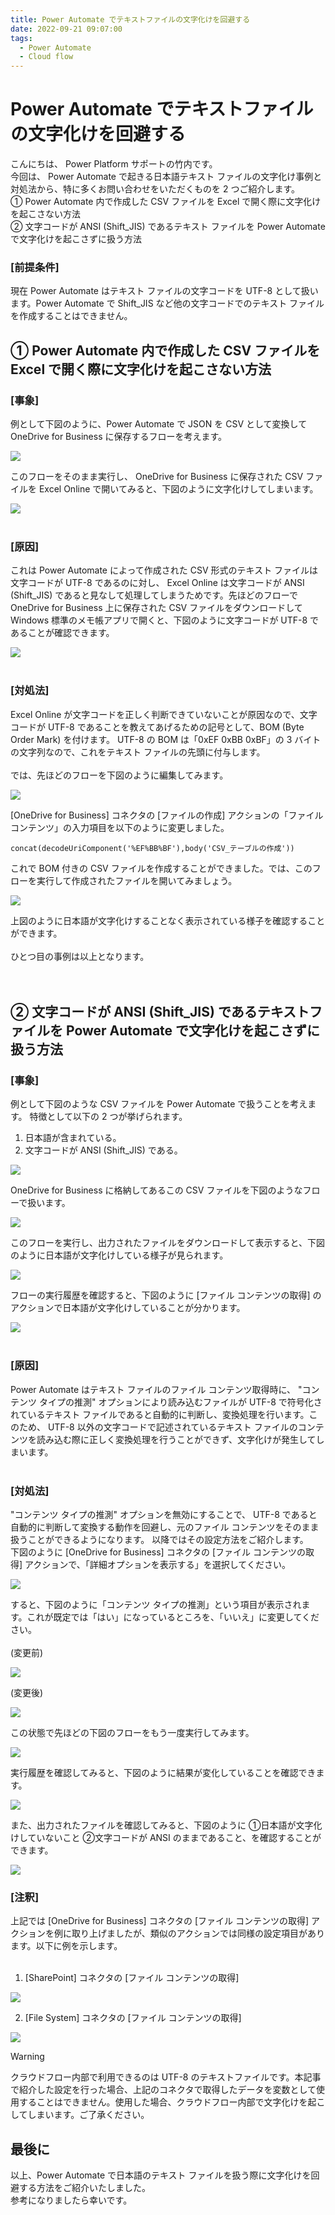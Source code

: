```yaml
---
title: Power Automate でテキストファイルの文字化けを回避する
date: 2022-09-21 09:07:00
tags:
  - Power Automate
  - Cloud flow
---
```


# Power Automate でテキストファイルの文字化けを回避する

こんにちは、 Power Platform サポートの竹内です。  
今回は、 Power Automate で起きる日本語テキスト ファイルの文字化け事例と対処法から、特に多くお問い合わせをいただくものを 2 つご紹介します。  
① Power Automate 内で作成した CSV ファイルを Excel で開く際に文字化けを起こさない方法  
② 文字コードが ANSI (Shift_JIS) であるテキスト ファイルを Power Automate で文字化けを起こさずに扱う方法

### [前提条件]

現在 Power Automate はテキスト ファイルの文字コードを UTF-8 として扱います。Power Automate で Shift_JIS  など他の文字コードでのテキスト ファイルを作成することはできません。

<!-- more -->

## ① Power Automate 内で作成した CSV ファイルを Excel で開く際に文字化けを起こさない方法  

### [事象]

例として下図のように、Power Automate で JSON を CSV として変換して OneDrive for Business に保存するフローを考えます。  

![](./Avoid-Character-Corruption-Methods/image001.png)  

このフローをそのまま実行し、 OneDrive for Business に保存された CSV ファイルを Excel Online で開いてみると、下図のように文字化けしてしまいます。  
  
![](./Avoid-Character-Corruption-Methods/image002.png)  
<br />

### [原因]  

これは Power Automate によって作成された CSV 形式のテキスト ファイルは文字コードが UTF-8 であるのに対し、 Excel Online は文字コードが ANSI (Shift_JIS) であると見なして処理してしまうためです。先ほどのフローで OneDrive for Business 上に保存された CSV ファイルをダウンロードして Windows 標準のメモ帳アプリで開くと、下図のように文字コードが UTF-8 であることが確認できます。  

![](./Avoid-Character-Corruption-Methods/image003.png)  
<br />

### [対処法]  

Excel Online が文字コードを正しく判断できていないことが原因なので、文字コードが UTF-8 であることを教えてあげるための記号として、BOM (Byte Order Mark) を付けます。
UTF-8 の BOM は「0xEF 0xBB 0xBF」の 3 バイトの文字列なので、これをテキスト ファイルの先頭に付与します。  
<br />
では、先ほどのフローを下図のように編集してみます。  

![](./Avoid-Character-Corruption-Methods/image004.png)

[OneDrive for Business] コネクタの [ファイルの作成] アクションの「ファイル コンテンツ」の入力項目を以下のように変更しました。  

`concat(decodeUriComponent('%EF%BB%BF'),body('CSV_テーブルの作成'))`  

これで BOM 付きの CSV ファイルを作成することができました。では、このフローを実行して作成されたファイルを開いてみましょう。  

![](./Avoid-Character-Corruption-Methods/image005.png)

上図のように日本語が文字化けすることなく表示されている様子を確認することができます。  
<br />
ひとつ目の事例は以上となります。  
<br />
<br />

## ② 文字コードが ANSI (Shift_JIS) であるテキストファイルを Power Automate で文字化けを起こさずに扱う方法  

### [事象]  

例として下図のような CSV ファイルを Power Automate で扱うことを考えます。
特徴として以下の 2 つが挙げられます。  

1. 日本語が含まれている。  
2. 文字コードが ANSI (Shift_JIS) である。  

![](./Avoid-Character-Corruption-Methods/image006.png)  

OneDrive for Business に格納してあるこの CSV ファイルを下図のようなフローで扱います。  

![](./Avoid-Character-Corruption-Methods/image007.png)  

このフローを実行し、出力されたファイルをダウンロードして表示すると、下図のように日本語が文字化けしている様子が見られます。

![](./Avoid-Character-Corruption-Methods/image008.png)  

フローの実行履歴を確認すると、下図のように [ファイル コンテンツの取得] のアクションで日本語が文字化けしていることが分かります。  

![](./Avoid-Character-Corruption-Methods/image009.png)  
<br />

### [原因]  

Power Automate はテキスト ファイルのファイル コンテンツ取得時に、 "コンテンツ タイプの推測" オプションにより読み込むファイルが UTF-8 で符号化されているテキスト ファイルであると自動的に判断し、変換処理を行います。このため、 UTF-8 以外の文字コードで記述されているテキスト ファイルのコンテンツを読み込む際に正しく変換処理を行うことができず、文字化けが発生してしまいます。  
<br />

### [対処法]  

"コンテンツ タイプの推測" オプションを無効にすることで、 UTF-8 であると自動的に判断して変換する動作を回避し、元のファイル コンテンツをそのまま扱うことができるようになります。
以降ではその設定方法をご紹介します。  
下図のように [OneDrive for Business] コネクタの [ファイル コンテンツの取得] アクションで、「詳細オプションを表示する」を選択してください。

![](./Avoid-Character-Corruption-Methods/image010.png)  

すると、下図のように「コンテンツ タイプの推測」という項目が表示されます。これが既定では「はい」になっているところを、「いいえ」に変更してください。  
<br />
(変更前)

![](./Avoid-Character-Corruption-Methods/image011.png)  

(変更後)

![](./Avoid-Character-Corruption-Methods/image012.png)  

この状態で先ほどの下図のフローをもう一度実行してみます。  

![](./Avoid-Character-Corruption-Methods/image013.png)  

実行履歴を確認してみると、下図のように結果が変化していることを確認できます。  

![](./Avoid-Character-Corruption-Methods/image014.png)  

また、出力されたファイルを確認してみると、下図のように ①日本語が文字化けしていないこと ②文字コードが ANSI のままであること、を確認することができます。  

![](./Avoid-Character-Corruption-Methods/image015.png)
<br />

### [注釈]  

上記では [OneDrive for Business] コネクタの [ファイル コンテンツの取得] アクションを例に取り上げましたが、類似のアクションでは同様の設定項目があります。以下に例を示します。  
<br />

1. [SharePoint] コネクタの [ファイル コンテンツの取得]

![](./Avoid-Character-Corruption-Methods/image016.png)

2. [File System] コネクタの [ファイル コンテンツの取得]

![](./Avoid-Character-Corruption-Methods/image017.png)

> [!WARNING]
> クラウドフロー内部で利用できるのは UTF-8 のテキストファイルです。本記事で紹介した設定を行った場合、上記のコネクタで取得したデータを変数として使用することはできません。使用した場合、クラウドフロー内部で文字化けを起こしてしまいます。ご了承ください。

## 最後に

以上、Power Automate で日本語のテキスト ファイルを扱う際に文字化けを回避する方法をご紹介いたしました。  
参考になりましたら幸いです。  

